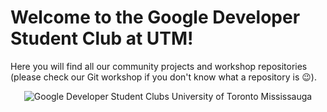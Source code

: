 # Welcome to the Google Developer Student Club at UTM! 

Here you will find all our community projects and workshop repositories  
(please check our Git workshop if you don't know what a repository is 😉). 

<p align="center">
  <img src="https://i.imgur.com/0Yxdr0S.gif" alt="Google Developer Student Clubs University of Toronto Mississauga"/>
</p>

